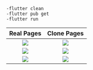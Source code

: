```
-flutter clean
-flutter pub get
-flutter run
```

Real Pages | Clone Pages 
:-------------------------:|:-------------------------:
<img src="https://user-images.githubusercontent.com/56471014/138971809-21706f5b-ac4c-42cb-a1f3-a7d77ed00a03.jpg" > |  <img src="https://user-images.githubusercontent.com/56471014/138971818-0f9bb4fa-561f-47a7-935d-7ac86858a7e1.jpg">
<img src="https://user-images.githubusercontent.com/56471014/138972216-edb60896-4a2b-47b8-ae0d-a7e5a7c8084b.jpg" > |  <img src="https://user-images.githubusercontent.com/56471014/138972203-f88d169a-4812-4bd1-905d-2fc8d1c89143.jpg">
<img src="https://user-images.githubusercontent.com/56471014/138972351-1660b222-88af-47f8-a709-6ceac496d98e.jpg" > |  <img src="https://user-images.githubusercontent.com/56471014/138972386-c7d08edb-7087-41a4-b342-6efd491ece48.jpg">
